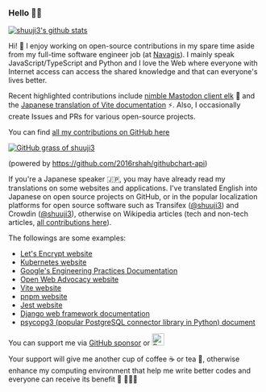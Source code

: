 ### Hello 🙂✨

[![shuuji3's github stats](https://github-readme-stats.shuuji3.vercel.app/api?username=shuuji3&count_private=true)](https://github.com/anuraghazra/github-readme-stats)

Hi! 🙂 I enjoy working on open-source contributions in my spare time aside from my full-time software engineer job (at [Navagis](https://navagis.com/)). I mainly speak JavaScript/TypeScript and Python and I love the Web where everyone with Internet access can access the shared knowledge and that can everyone's lives better.

Recent highlighted contributions include [nimble Mastodon client elk](https://github.com/elk-zone/elk) 🦌 and the [Japanese translation of Vite documentation](https://github.com/vitejs/docs-ja/) ⚡. Also, I occasionally create Issues and PRs for various open-source projects.

You can find [all my contributions on GitHub here](https://github.com/search?q=author%3Ashuuji3+archived%3Afalse+&ref=advsearch&query=sort%3Aupdated-desc+user%3A%40shuuji3+archived%3Afalse+%28type%3Apr+OR+type%3Aissue%29&type=pullrequests)

[![GitHub grass of shuuji3](https://ghchart.rshah.org/shuuji3)](https://github.com/shuuji3)

(powered by https://github.com/2016rshah/githubchart-api)

If you're a Japanese speaker 🇯🇵, you may have already read my translations on some websites and applications. I've translated English into Japanese on open source projects on GitHub, or in the popular localization platforms for open source software such as Transifex ([@shuuji3](https://www.transifex.com/user/profile/shuuji3/)) and Crowdin ([@shuuji3](https://crowdin.com/profile/shuuji3)), otherwise on Wikipedia articles (tech and non-tech articles, [all contributions here](https://ja.wikipedia.org/w/index.php?target=TAKAHASHI+Shuuji&namespace=0&tagfilter=&newOnly=1&hideMinor=1&start=&end=&limit=500&title=%E7%89%B9%E5%88%A5%3A%E6%8A%95%E7%A8%BF%E8%A8%98%E9%8C%B2)).

The followings are some examples:
- [Let's Encrypt website](https://letsencrypt.org/ja/)
- [Kubernetes website](https://kubernetes.io/ja/)
- [Google's Engineering Practices Documentation](https://google-engineering-practices.translation.shuuji3.xyz/)
- [Open Web Advocacy website](https://open-web-advocacy.org/ja/)
- [Vite website](https://ja.vite.dev/)
- [pnpm website](https://pnpm.io/ja)
- [Jest website](https://jestjs.io/ja)
- [Django web framework documentation](https://docs.djangoproject.com/ja/)
- [psycopg3 (popular PostgreSQL connector library in Python) document](https://psycopg3-ja.translation.shuuji3.xyz/ja/latest/)

You can support me via [GitHub sponsor](https://github.com/sponsors/shuuji3) or
<a href='https://ko-fi.com/D1D4GJLOZ' target='_blank'><img height='24' src='https://storage.ko-fi.com/cdn/kofi5.png?v=6' border='0' alt='Buy Me a Coffee at ko-fi.com' /></a>

Your support will give me another cup of coffee ☕ or tea 🍵, otherwise enhance my computing environment that help me write better codes and everyone can receive its benefit 🌟 🧑🏻‍💻
